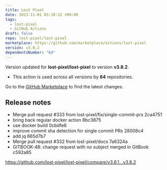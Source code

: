 ```yaml
---
title: Lost Pixel
date: 2023-11-01 03:18:12 +00:00
tags:
  - lost-pixel
  - GitHub Actions
draft: false
repo: lost-pixel/lost-pixel
marketplace: https://github.com/marketplace/actions/lost-pixel
version: v3.8.2
dependentsNumber: "64"
---
```



Version updated for **lost-pixel/lost-pixel** to version **v3.8.2**.
- This action is used across all versions by **64** repositories.

Go to the [GitHub Marketplace](https://github.com/marketplace/actions/lost-pixel) to find the latest changes.

## Release notes

- Merge pull request #333 from lost-pixel/fix/single-commit-prs  2ca4751
- bring back regular docker action  8bc3875
- use docker build  0cbdfe6
- improve commit sha detection for single commit PRs  28008c4
- add jq  665d7b7
- Merge pull request #332 from lost-pixel/docs  7a6324a
- GITBOOK-48: change request with no subject merged in GitBook  c592a85

https://github.com/lost-pixel/lost-pixel/compare/v3.8.1...v3.8.2

